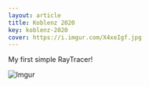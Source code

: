 ```yaml
---
layout: article
title: Koblenz 2020
key: koblenz-2020
cover: https://i.imgur.com/X4xeIgf.jpg
---
```



<!--more-->

My first simple RayTracer!

![Imgur](https://i.imgur.com/X4xeIgf.jpg)